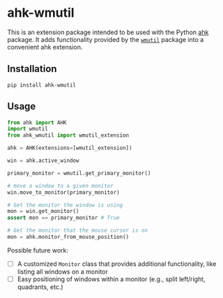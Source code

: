 # ahk-wmutil

This is an extension package intended to be used with the Python [ahk](https://github.com/spyoungtech/ahk) package. 
It adds functionality provided by the [`wmutil`](https://github.com/spyoungtech/wmutil) package into a convenient 
ahk extension.

## Installation

```
pip install ahk-wmutil
```

## Usage


```python
from ahk import AHK
import wmutil
from ahk_wmutil import wmutil_extension

ahk = AHK(extensions=[wmutil_extension])

win = ahk.active_window

primary_monitor = wmutil.get_primary_monitor()

# move a window to a given monitor
win.move_to_monitor(primary_monitor)

# Get the monitor the window is using
mon = win.get_monitor() 
assert mon == primary_monitor # True

# Get the monitor that the mouse cursor is on
mon = ahk.monitor_from_mouse_position()
```


Possible future work:

- [ ] A customized `Monitor` class that provides additional functionality, like listing all windows on a monitor
- [ ] Easy positioning of windows within a monitor (e.g., split left/right, quadrants, etc.)
